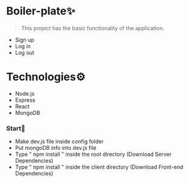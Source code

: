 # Boiler-plate✨
> This project has the basic functionality of the application. 
- Sign up 
- Log in 
- Log out

# Technologies⚙️
- Node.js
- Express
- React
- MongoDB

### Start🏃
- Make dev.js file inside config folder 
- Put mongoDB info into dev.js file 
- Type  " npm install " inside the root directory  (Download Server Dependencies) 
- Type " npm install " inside the client directory (Download Front-end Dependencies)
